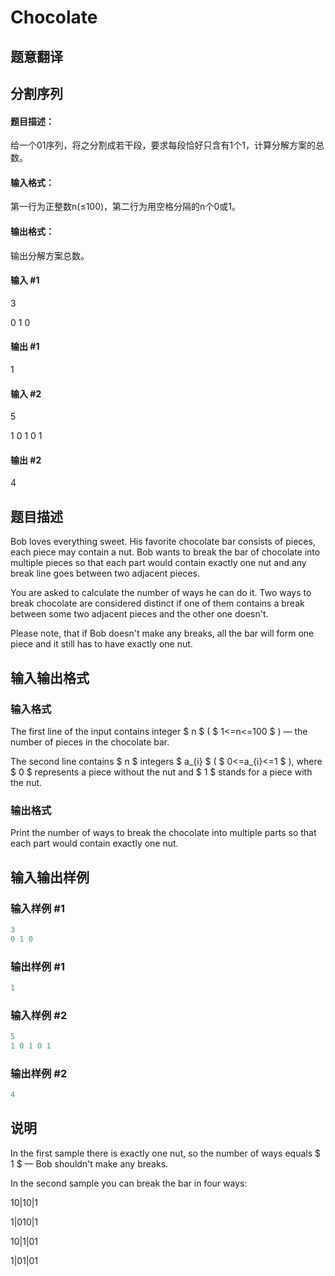# Chocolate

## 题意翻译

## 分割序列

#### 题目描述：

给一个01序列，将之分割成若干段，要求每段恰好只含有1个1，计算分解方案的总数。

#### 输入格式：

第一行为正整数n(≤100)，第二行为用空格分隔的n个0或1。

#### 输出格式：

输出分解方案总数。

#### 输入 #1

3

0 1 0

#### 输出 #1

1

#### 输入 #2

5

1 0 1 0 1

#### 输出 #2

4

## 题目描述

Bob loves everything sweet. His favorite chocolate bar consists of pieces, each piece may contain a nut. Bob wants to break the bar of chocolate into multiple pieces so that each part would contain exactly one nut and any break line goes between two adjacent pieces.

You are asked to calculate the number of ways he can do it. Two ways to break chocolate are considered distinct if one of them contains a break between some two adjacent pieces and the other one doesn't.

Please note, that if Bob doesn't make any breaks, all the bar will form one piece and it still has to have exactly one nut.

## 输入输出格式

### 输入格式

The first line of the input contains integer $ n $ ( $ 1<=n<=100 $ ) — the number of pieces in the chocolate bar.

The second line contains $ n $ integers $ a_{i} $ ( $ 0<=a_{i}<=1 $ ), where $ 0 $ represents a piece without the nut and $ 1 $ stands for a piece with the nut.

### 输出格式

Print the number of ways to break the chocolate into multiple parts so that each part would contain exactly one nut.

## 输入输出样例

### 输入样例 #1

```cpp
3
0 1 0

```
### 输出样例 #1

```cpp
1

```
### 输入样例 #2

```cpp
5
1 0 1 0 1

```
### 输出样例 #2

```cpp
4

```
## 说明

In the first sample there is exactly one nut, so the number of ways equals $ 1 $ — Bob shouldn't make any breaks.

In the second sample you can break the bar in four ways:

10|10|1

1|010|1

10|1|01

1|01|01

